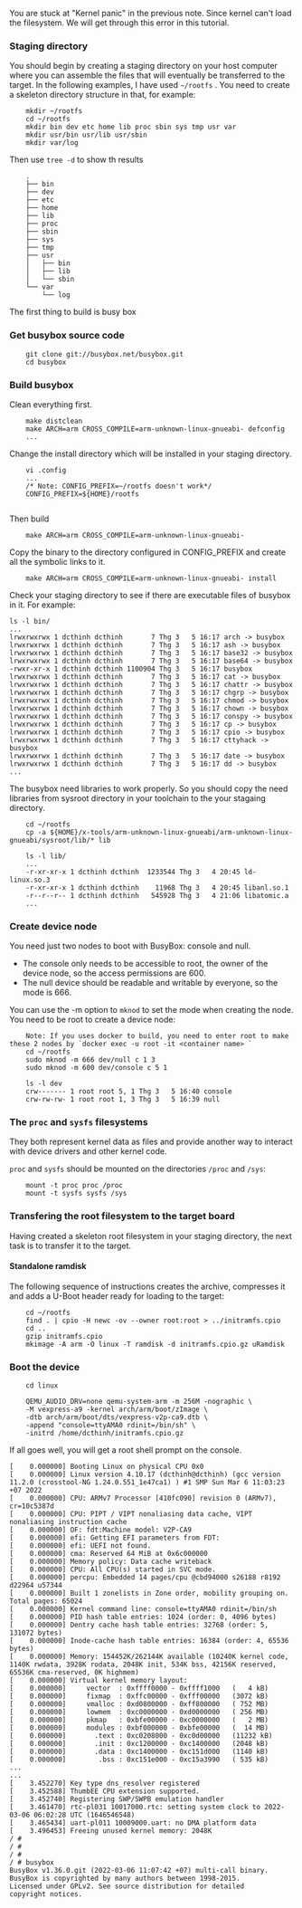 You are stuck at "Kernel panic" in the previous note. Since kernel can't load the filesystem. We will get through this error in this tutorial.

### Staging directory
You should begin by creating a staging directory on your host computer where you can assemble the files that will eventually be transferred to the target. In the following examples, I have used `~/rootfs` . You need to create a skeleton directory structure in that, for example:
```
    mkdir ~/rootfs
    cd ~/rootfs
    mkdir bin dev etc home lib proc sbin sys tmp usr var
    mkdir usr/bin usr/lib usr/sbin
    mkdir var/log
```
Then use `tree -d` to show th results
```
    .
    ├── bin
    ├── dev
    ├── etc
    ├── home
    ├── lib
    ├── proc
    ├── sbin
    ├── sys
    ├── tmp
    ├── usr
    │   ├── bin
    │   ├── lib
    │   └── sbin
    └── var
        └── log
```
The first thing to build is busy box
### Get busybox source code
```
    git clone git://busybox.net/busybox.git
    cd busybox
```
### Build busybox
Clean everything first.
```
    make distclean
    make ARCH=arm CROSS_COMPILE=arm-unknown-linux-gnueabi- defconfig
    ...
```

Change the install directory which will be installed in your staging directory.
```
    vi .config
    ...
    /* Note: CONFIG_PREFIX=~/rootfs doesn't work*/
    CONFIG_PREFIX=${HOME}/rootfs 
    
```

Then build
```
    make ARCH=arm CROSS_COMPILE=arm-unknown-linux-gnueabi-
```
Copy the binary to the directory configured in CONFIG_PREFIX and
create all the symbolic links to it.
```
    make ARCH=arm CROSS_COMPILE=arm-unknown-linux-gnueabi- install
```

Check your staging directory to see if there are executable files of busybox in it. For example:
```
ls -l bin/
...
lrwxrwxrwx 1 dcthinh dcthinh       7 Thg 3   5 16:17 arch -> busybox
lrwxrwxrwx 1 dcthinh dcthinh       7 Thg 3   5 16:17 ash -> busybox
lrwxrwxrwx 1 dcthinh dcthinh       7 Thg 3   5 16:17 base32 -> busybox
lrwxrwxrwx 1 dcthinh dcthinh       7 Thg 3   5 16:17 base64 -> busybox
-rwxr-xr-x 1 dcthinh dcthinh 1100904 Thg 3   5 16:17 busybox
lrwxrwxrwx 1 dcthinh dcthinh       7 Thg 3   5 16:17 cat -> busybox
lrwxrwxrwx 1 dcthinh dcthinh       7 Thg 3   5 16:17 chattr -> busybox
lrwxrwxrwx 1 dcthinh dcthinh       7 Thg 3   5 16:17 chgrp -> busybox
lrwxrwxrwx 1 dcthinh dcthinh       7 Thg 3   5 16:17 chmod -> busybox
lrwxrwxrwx 1 dcthinh dcthinh       7 Thg 3   5 16:17 chown -> busybox
lrwxrwxrwx 1 dcthinh dcthinh       7 Thg 3   5 16:17 conspy -> busybox
lrwxrwxrwx 1 dcthinh dcthinh       7 Thg 3   5 16:17 cp -> busybox
lrwxrwxrwx 1 dcthinh dcthinh       7 Thg 3   5 16:17 cpio -> busybox
lrwxrwxrwx 1 dcthinh dcthinh       7 Thg 3   5 16:17 cttyhack -> busybox
lrwxrwxrwx 1 dcthinh dcthinh       7 Thg 3   5 16:17 date -> busybox
lrwxrwxrwx 1 dcthinh dcthinh       7 Thg 3   5 16:17 dd -> busybox
...
```
The busybox need libraries to work properly. So you should copy the need libraries from sysroot directory in your toolchain to the your stagaing directory.

```
    cd ~/rootfs
    cp -a ${HOME}/x-tools/arm-unknown-linux-gnueabi/arm-unknown-linux-gnueabi/sysroot/lib/* lib

    ls -l lib/
    ...
    -r-xr-xr-x 1 dcthinh dcthinh  1233544 Thg 3   4 20:45 ld-linux.so.3
    -r-xr-xr-x 1 dcthinh dcthinh    11968 Thg 3   4 20:45 libanl.so.1
    -r--r--r-- 1 dcthinh dcthinh   545928 Thg 3   4 21:06 libatomic.a
    ...

```
### Create device node
You need just two nodes to boot with BusyBox: console and null.
- The console only needs to be accessible to root, the owner of the device node, so the access permissions are 600.
- The null device should be readable and writable by everyone, so the mode is 666.

You can use the -m option to `mknod` to set the mode when creating the node. You need to be root to create a device node:
```
    Note: If you uses docker to build, you need to enter root to make these 2 nodes by `docker exec -u root -it <container name> `
    cd ~/rootfs
    sudo mknod -m 666 dev/null c 1 3
    sudo mknod -m 600 dev/console c 5 1

    ls -l dev
    crw------- 1 root root 5, 1 Thg 3   5 16:40 console
    crw-rw-rw- 1 root root 1, 3 Thg 3   5 16:39 null
```
### The `proc` and `sysfs` filesystems
They both represent kernel data as files and provide another way to interact with device drivers and other kernel code.

`proc` and `sysfs` should be mounted on the directories `/proc` and `/sys`:
```
    mount -t proc proc /proc
    mount -t sysfs sysfs /sys
```

### Transfering the root filesystem to the target board
Having created a skeleton root filesystem in your staging directory, the next task is to transfer it to the target.
#### Standalone ramdisk
The following sequence of instructions creates the archive, compresses it and adds a U-Boot header ready for loading to the target:
```
    cd ~/rootfs
    find . | cpio -H newc -ov --owner root:root > ../initramfs.cpio
    cd ..
    gzip initramfs.cpio
    mkimage -A arm -O linux -T ramdisk -d initramfs.cpio.gz uRamdisk
```

### Boot the device
```
    cd linux

    QEMU_AUDIO_DRV=none qemu-system-arm -m 256M -nographic \
    -M vexpress-a9 -kernel arch/arm/boot/zImage \
    -dtb arch/arm/boot/dts/vexpress-v2p-ca9.dtb \
    -append "console=ttyAMA0 rdinit=/bin/sh" \
    -initrd /home/dcthinh/initramfs.cpio.gz

```

If all goes well, you will get a root shell prompt on the console.
```
[    0.000000] Booting Linux on physical CPU 0x0
[    0.000000] Linux version 4.10.17 (dcthinh@dcthinh) (gcc version 11.2.0 (crosstool-NG 1.24.0.551_1e47ca1) ) #1 SMP Sun Mar 6 11:03:23 +07 2022
[    0.000000] CPU: ARMv7 Processor [410fc090] revision 0 (ARMv7), cr=10c5387d
[    0.000000] CPU: PIPT / VIPT nonaliasing data cache, VIPT nonaliasing instruction cache
[    0.000000] OF: fdt:Machine model: V2P-CA9
[    0.000000] efi: Getting EFI parameters from FDT:
[    0.000000] efi: UEFI not found.
[    0.000000] cma: Reserved 64 MiB at 0x6c000000
[    0.000000] Memory policy: Data cache writeback
[    0.000000] CPU: All CPU(s) started in SVC mode.
[    0.000000] percpu: Embedded 14 pages/cpu @cbd94000 s26188 r8192 d22964 u57344
[    0.000000] Built 1 zonelists in Zone order, mobility grouping on.  Total pages: 65024
[    0.000000] Kernel command line: console=ttyAMA0 rdinit=/bin/sh
[    0.000000] PID hash table entries: 1024 (order: 0, 4096 bytes)
[    0.000000] Dentry cache hash table entries: 32768 (order: 5, 131072 bytes)
[    0.000000] Inode-cache hash table entries: 16384 (order: 4, 65536 bytes)
[    0.000000] Memory: 154452K/262144K available (10240K kernel code, 1140K rwdata, 3928K rodata, 2048K init, 534K bss, 42156K reserved, 65536K cma-reserved, 0K highmem)
[    0.000000] Virtual kernel memory layout:
[    0.000000]     vector  : 0xffff0000 - 0xffff1000   (   4 kB)
[    0.000000]     fixmap  : 0xffc00000 - 0xfff00000   (3072 kB)
[    0.000000]     vmalloc : 0xd0800000 - 0xff800000   ( 752 MB)
[    0.000000]     lowmem  : 0xc0000000 - 0xd0000000   ( 256 MB)
[    0.000000]     pkmap   : 0xbfe00000 - 0xc0000000   (   2 MB)
[    0.000000]     modules : 0xbf000000 - 0xbfe00000   (  14 MB)
[    0.000000]       .text : 0xc0208000 - 0xc0d00000   (11232 kB)
[    0.000000]       .init : 0xc1200000 - 0xc1400000   (2048 kB)
[    0.000000]       .data : 0xc1400000 - 0xc151d000   (1140 kB)
[    0.000000]        .bss : 0xc151e000 - 0xc15a3990   ( 535 kB)
...
...
[    3.452270] Key type dns_resolver registered
[    3.452588] ThumbEE CPU extension supported.
[    3.452740] Registering SWP/SWPB emulation handler
[    3.461470] rtc-pl031 10017000.rtc: setting system clock to 2022-03-06 06:02:28 UTC (1646546548)
[    3.465434] uart-pl011 10009000.uart: no DMA platform data
[    3.496453] Freeing unused kernel memory: 2048K
/ # 
/ # 
/ # 
/ # busybox
BusyBox v1.36.0.git (2022-03-06 11:07:42 +07) multi-call binary.
BusyBox is copyrighted by many authors between 1998-2015.
Licensed under GPLv2. See source distribution for detailed
copyright notices.

```
